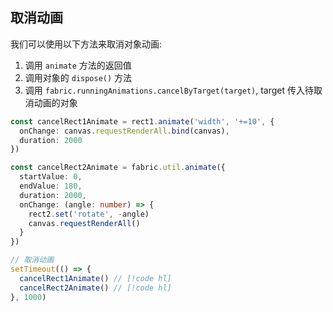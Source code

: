 ## 取消动画

我们可以使用以下方法来取消对象动画:

1. 调用 `animate` 方法的返回值
2. 调用对象的 `dispose()` 方法
3. 调用 `fabric.runningAnimations.cancelByTarget(target)`, target 传入待取消动画的对象

```ts
const cancelRect1Animate = rect1.animate('width', '+=10', {
  onChange: canvas.requestRenderAll.bind(canvas),
  duration: 2000
})

const cancelRect2Animate = fabric.util.animate({
  startValue: 0,
  endValue: 180,
  duration: 2000,
  onChange: (angle: number) => {
    rect2.set('rotate', -angle)
    canvas.requestRenderAll()
  }
})

// 取消动画
setTimeout(() => {
  cancelRect1Animate() // [!code hl]
  cancelRect2Animate() // [!code hl]
}, 1000)

```
